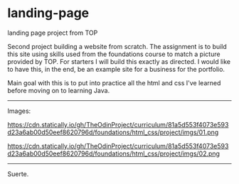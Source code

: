 # landing-page
landing page project from TOP

Second project building a website from scratch. The assignment is to build this site using skills used from the foundations course to match a picture provided by TOP. For starters I will build this exactly as directed. I would like to have this, in the end, be an example site for a business for the portfolio.

Main goal with this is to put into practice all the html and css I've learned before moving on to learning Java.

***
Images: 

https://cdn.statically.io/gh/TheOdinProject/curriculum/81a5d553f4073e593d23a6ab00d50eef8620796d/foundations/html_css/project/imgs/01.png

https://cdn.statically.io/gh/TheOdinProject/curriculum/81a5d553f4073e593d23a6ab00d50eef8620796d/foundations/html_css/project/imgs/02.png

***

Suerte. 